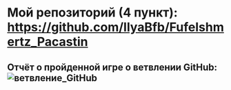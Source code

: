 

# Мой репозиторий (4 пункт):   https://github.com/IlyaBfb/Fufelshmertz_Pacastin


##  Отчёт о пройденной игре о ветвлении GitHub:  ![ветвление_GitHub](https://github.com/user-attachments/assets/0fb33587-3e5f-4aea-a789-b61b1b0e6358)
